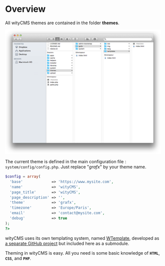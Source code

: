 # Overview

All wityCMS themes are contained in the folder **themes**.

![](../images/themes-folders.png)

The current theme is defined in the main configuration file : `system/config/config.php`. Just replace "*grafx*" by your theme name.

```php
$config = array(
  'base'             => 'https://www.mysite.com',
  'name'             => 'wityCMS',
  'page_title'       => 'wityCMS',
  'page_description' => '',
  'theme'            => 'grafx',
  'timezone'         => 'Europe/Paris',
  'email'            => 'contact@mysite.com',
  'debug'            => true
);
?>
```

wityCMS uses its own templating system, named [WTemplate](https://github.com/Creatiwity/WTemplate), developed as [a separate GitHub project](https://github.com/Creatiwity/WTemplate) but included here as a submodule.

Theming in wityCMS is easy. All you need is some basic knowledge of **`HTML`**, **`CSS`**, and **`PHP`**.
